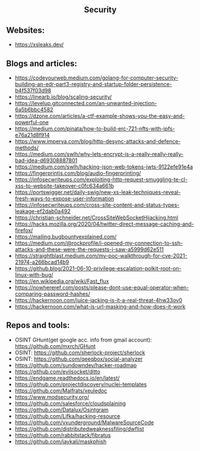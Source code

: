 <h2 align="center">Security</h2>

## Websites:

- https://xsleaks.dev/

## Blogs and articles:

- https://codeyourweb.medium.com/golang-for-computer-security-building-an-edr-part3-registry-and-startup-folder-persistence-b4f537f03d98
- https://linearb.io/blog/scaling-security/
- https://levelup.gitconnected.com/an-unwanted-injection-6a5b6bbc4582
- https://dzone.com/articles/a-ctf-example-shows-you-the-easy-and-powerful-one
- https://medium.com/pinata/how-to-build-erc-721-nfts-with-ipfs-e76a21d8f914
- https://www.imperva.com/blog/http-desync-attacks-and-defence-methods/
- https://medium.com/swlh/why-lets-encrypt-is-a-really-really-really-bad-idea-d69308887801
- https://medium.com/swlh/hacking-json-web-tokens-jwts-9122efe91e4a
- https://fingerprintjs.com/blog/audio-fingerprinting/
- https://infosecwriteups.com/exploiting-http-request-smuggling-te-cl-xss-to-website-takeover-c0fc634a661b
- https://portswigger.net/daily-swig/new-xs-leak-techniques-reveal-fresh-ways-to-expose-user-information
- https://infosecwriteups.com/cross-site-content-and-status-types-leakage-ef2dab0a492
- https://christian-schneider.net/CrossSiteWebSocketHijacking.html
- https://hacks.mozilla.org/2020/04/twitter-direct-message-caching-and-firefox/
- https://mailing.bugbountyexplained.com/
- https://medium.com/@rockprofile/i-opened-my-connection-to-ssh-attacks-and-these-were-the-requests-i-saw-a5999d62e511
- https://straightblast.medium.com/my-poc-walkthrough-for-cve-2021-21974-a266bcad14b9
- https://github.blog/2021-06-10-privilege-escalation-polkit-root-on-linux-with-bug/
- https://en.wikipedia.org/wiki/Fast_flux
- https://nowhereref.com/posts/please-dont-use-equal-operator-when-comparing-password-hashes/
- https://hackernoon.com/juice-jacking-is-it-a-real-threat-4hw33ov0
- https://hackernoon.com/what-is-url-masking-and-how-does-it-work

## Repos and tools:

- OSINT GHunt(get google acc. info from gmail account): https://github.com/mxrch/GHunt
- OSINT: https://github.com/sherlock-project/sherlock
- OSINT: https://github.com/qeeqbox/social-analyzer
- https://github.com/sundowndev/hacker-roadmap
- https://github.com/evilsocket/ditto
- https://endgame.readthedocs.io/en/latest/
- https://github.com/projectdiscovery/nuclei-templates
- https://github.com/Malfrats/xeuledoc
- https://www.modsecurity.org/
- https://github.com/salesforce/cloudsplaining
- https://github.com/Datalux/Osintgram
- https://github.com/Lifka/hacking-resource
- https://github.com/vxunderground/MalwareSourceCode
- https://github.com/distributedweaknessfiling/dwflist
- https://github.com/rabbitstack/fibratus
- https://github.com/jaykali/maskphish
